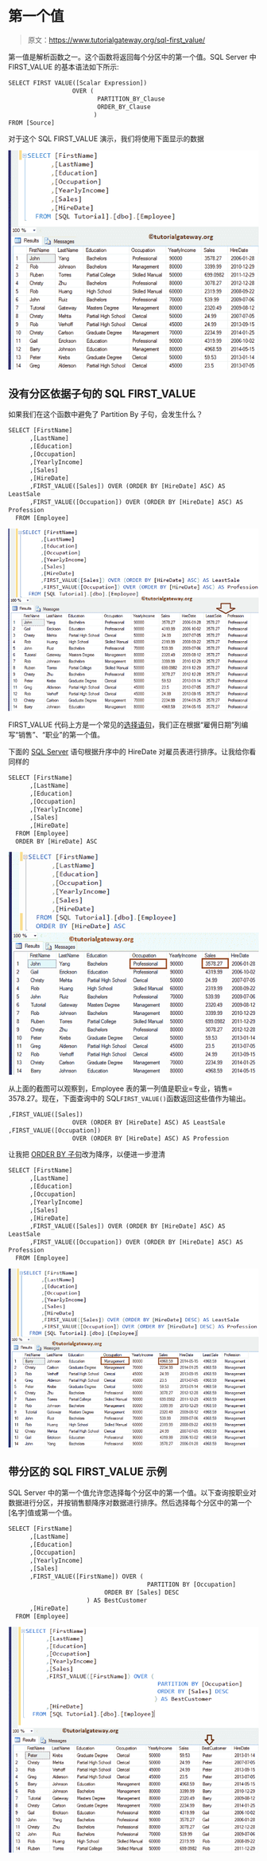 # 第一个值

> 原文：<https://www.tutorialgateway.org/sql-first_value/>

第一值是解析函数之一。这个函数将返回每个分区中的第一个值。SQL Server 中 FIRST_VALUE 的基本语法如下所示:

```
SELECT FIRST VALUE([Scalar Expression]) 
                  OVER (
                         PARTITION_BY_Clause 
                         ORDER_BY_Clause
                        )
FROM [Source]
```

对于这个 SQL FIRST_VALUE 演示，我们将使用下面显示的数据

![SQL FIRST_VALUE 1](img/f5eb4916b4fe3e85983e4e892dd9a14f.png)

## 没有分区依据子句的 SQL FIRST_VALUE

如果我们在这个函数中避免了 Partition By 子句，会发生什么？

```
SELECT [FirstName]
      ,[LastName]
      ,[Education]
      ,[Occupation]
      ,[YearlyIncome]
      ,[Sales]
      ,[HireDate]
      ,FIRST_VALUE([Sales]) OVER (ORDER BY [HireDate] ASC) AS LeastSale  
      ,FIRST_VALUE([Occupation]) OVER (ORDER BY [HireDate] ASC) AS Profession   
  FROM [Employee]
```

![SQL FIRST_VALUE 2](img/2f4d19c7948382d2b700369bf71024a5.png)

FIRST_VALUE 代码上方是一个常见的[选择语句](https://www.tutorialgateway.org/sql-select-statement/)，我们正在根据“雇佣日期”列编写“销售”、“职业”的第一个值。

下面的 [SQL Server](https://www.tutorialgateway.org/sql/) 语句根据升序中的 HireDate 对雇员表进行排序。让我给你看同样的

```
SELECT [FirstName]
      ,[LastName]
      ,[Education]
      ,[Occupation]
      ,[YearlyIncome]
      ,[Sales]
      ,[HireDate]
  FROM [Employee]
  ORDER BY [HireDate] ASC
```

![SQL FIRST_VALUE 3](img/98c04e85965a3106f711ce75831498b6.png)

从上面的截图可以观察到，Employee 表的第一列值是职业=专业，销售= 3578.27。现在，下面查询中的 SQL`FIRST_VALUE()`函数返回这些值作为输出。

```
,FIRST_VALUE([Sales]) 
                  OVER (ORDER BY [HireDate] ASC) AS LeastSale  
,FIRST_VALUE([Occupation]) 
                  OVER (ORDER BY [HireDate] ASC) AS Profession
```

让我把 [ORDER BY 子句](https://www.tutorialgateway.org/sql-order-by-clause/)改为降序，以便进一步澄清

```
SELECT [FirstName]
      ,[LastName]
      ,[Education]
      ,[Occupation]
      ,[YearlyIncome]
      ,[Sales]
      ,[HireDate]
      ,FIRST_VALUE([Sales]) OVER (ORDER BY [HireDate] ASC) AS LeastSale  
      ,FIRST_VALUE([Occupation]) OVER (ORDER BY [HireDate] ASC) AS Profession   
  FROM [Employee]
```

![SQL FIRST_VALUE 4](img/c36a4d2ffffde29c04eedbc0fd106d6a.png)

## 带分区的 SQL FIRST_VALUE 示例

SQL Server 中的第一个值允许您选择每个分区中的第一个值。以下查询按职业对数据进行分区，并按销售额降序对数据进行排序。然后选择每个分区中的第一个[名字]值或第一个值。

```
SELECT [FirstName]
      ,[LastName]
      ,[Education]
      ,[Occupation]
      ,[YearlyIncome]
      ,[Sales]
      ,FIRST_VALUE([FirstName]) OVER (
                                       PARTITION BY [Occupation] 
    				       ORDER BY [Sales] DESC
				      ) AS BestCustomer   
      ,[HireDate]
  FROM [Employee]
```

![SQL FIRST_VALUE 5](img/e54b8b190e8ed6550fe81283fba70e2b.png)